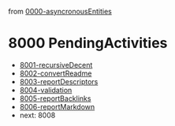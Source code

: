 from [0000-asyncronousEntities](../0000-asyncronousEntities.md)
# 8000 PendingActivities
- [8001-recursiveDecent](8001-recursiveDecent.md)
- [8002-convertReadme](8002-convertReadme.md)
- [8003-reportDescriptors](8003-reportDescriptors.md)
- [8004-validation](8004-validation.md)
- [8005-reportBacklinks](8005-reportBacklinks.md)
- [8006-reportMarkdown](8006-reportMarkdown.md)
- next: 8008